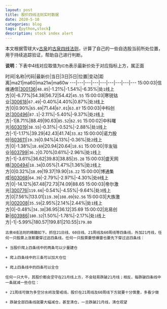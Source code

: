 ```yaml
---
layout: post
title: 股价四线法则实时数据
date: 2020-5-10
categories: blog
tags: [python,stock]
description: stock index alert
---
```



本文根据雪球大v[古泉](https://xueqiu.com/u/7148646888)的[古泉四线法则](https://xueqiu.com/7148646888/130498192)，计算了自己的一些自选股当前所处位置，用于持续追踪验证，帮助自己进行判断。

**说明**：下表中4线对应取值为`红色`表示最新价处于对应指标上方，属正面

时间|名称|代码|最新价|当日|3日|5日|位置|变动|距离|ma21|ma60|ma21w|ma60w
---|---|---|---|---|---|---|---|---
15:00:03|信维通信|[300136](https://xueqiu.com/S/SZ300136)|`48.85`|-1.21%|-1.54%|-6.35%|处`1`线上方|0|-6.77%|54.38|56.72|54.42|`45.55`
15:00:03|寒锐钴业|[300618](https://xueqiu.com/S/SZ300618)|`67.49`|-0.40%|4.40%|0.87%|处`3`线上方|0|0.90%|`65.69`|71.44|`67.01`|`63.87`
15:00:03|中科创达|[300496](https://xueqiu.com/S/SZ300496)|`87.1`|-2.11%|-5.40%|-9.37%|处`2`线上方|-1|8.71%|88.49|90.63|`85.52`|`62.91`
15:00:02|中科曙光|[603019](https://xueqiu.com/S/SH603019)|`38.55`|-0.31%|-0.52%|-2.88%|处`1`线上方|-1|-1.17%|39.29|42.43|41.74|`33.82`
15:00:00|诺力股份|[603611](https://xueqiu.com/S/SH603611)|`19.39`|0.94%|4.13%|-0.36%|处`2`线上方|0|-1.38%|`18.69`|20.94|20.64|`18.61`
15:00:00|华友钴业|[603799](https://xueqiu.com/S/SH603799)|`36.2`|0.70%|0.61%|-2.96%|处`1`线上方|-1|-3.61%|36.62|39.83|38.85|`35.28`
15:00:03|盛天网络|[300494](https://xueqiu.com/S/SZ300494)|`18.34`|0.05%|1.47%|1.36%|处`2`线上方|0|0.32%|`18.09`|19.37|19.90|`16.22`
15:00:00|博通集成|[603068](https://xueqiu.com/S/SH603068)|`64.39`|-2.79%|-2.97%|-4.30%|处`0`线上方|0|-14.12%|67.48|72.73|74.09|88.65
15:00:03|帝尔激光|[300776](https://xueqiu.com/S/SZ300776)|`119.66`|-0.54%|-4.55%|-9.64%|处`3`线上方|0|7.56%|133.01|`119.30`|`108.09`|`92.56`
15:00:03|大族激光|[002008](https://xueqiu.com/S/SZ002008)|`35.59`|2.95%|2.14%|2.44%|处`1`线上方|0|-0.48%|`34.38`|36.95|36.12|35.69
15:00:02|兆易创新|[603986](https://xueqiu.com/S/SH603986)|`180.32`|1.50%|-1.78%|-2.17%|处`1`线上方|-1|-5.99%|180.57|199.81|210.55|`179.80`

```
古泉4线法则的精髓如下。抓住21日线、60日线、21周线及60周线等四条线，外加21月线，任何一只股票上涨都要穿过这四条线，任何一只股票要想爆雷也要先下穿过这四条线：

+ 当股价爬上四条线中的两条可以少量建仓

+ 爬上四条线中的三条可以加大仓位

+ 爬上四条线中的四条可以全仓

任何一只大牛，其股价都会坚守在21月线上方，不会轻易跌破21月线；相反，每跌破四条线中一条就减一些仓位：

+ 21周线可做为多空分水岭及警戒线，股价在21周线及60周线下方就要十分慎重，多看少做

+ 跌破全部四条线就要大幅减仓，甚至清仓，一旦跌破21月线，清仓观望
```